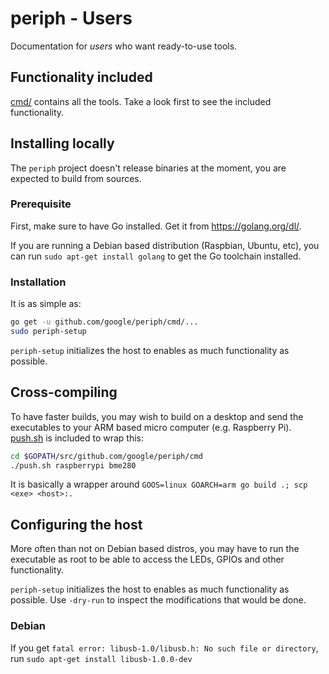 # periph - Users

Documentation for _users_ who want ready-to-use tools.


## Functionality included

[cmd/](../../cmd/) contains all the tools. Take a look first to see the included
functionality.


## Installing locally

The `periph` project doesn't release binaries at the moment, you are expected to
build from sources.


### Prerequisite

First, make sure to have Go installed. Get it from https://golang.org/dl/.

If you are running a Debian based distribution (Raspbian, Ubuntu, etc), you can
run `sudo apt-get install golang` to get the Go toolchain installed.


### Installation

It is as simple as:

```bash
go get -u github.com/google/periph/cmd/...
sudo periph-setup
```

`periph-setup` initializes the host to enables as much functionality as
possible.


## Cross-compiling

To have faster builds, you may wish to build on a desktop and send the
executables to your ARM based micro computer (e.g.  Raspberry Pi).
[push.sh](https://github.com/google/periph/blob/master/cmd/push.sh) is included
to wrap this:

```bash
cd $GOPATH/src/github.com/google/periph/cmd
./push.sh raspberrypi bme280
```

It is basically a wrapper around `GOOS=linux GOARCH=arm go build .; scp <exe>
<host>:.`


## Configuring the host

More often than not on Debian based distros, you may have to run the executable
as root to be able to access the LEDs, GPIOs and other functionality.

`periph-setup` initializes the host to enables as much functionality as
possible.  Use `-dry-run` to inspect the modifications that would be done.


### Debian

If you get `fatal error: libusb-1.0/libusb.h: No such file or directory`, run
`sudo apt-get install libusb-1.0.0-dev`
